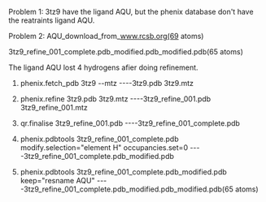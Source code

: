 Problem 1: 3tz9 have the ligand AQU, but the phenix database don't have the reatraints ligand AQU.

Problem 2: AQU_download_from_www.rcsb.org(69 atoms)

3tz9_refine_001_complete.pdb_modified.pdb_modified.pdb(65 atoms)

The ligand AQU lost 4 hydrogens afier doing refinement.


1. phenix.fetch_pdb 3tz9 --mtz    ----3tz9.pdb 3tz9.mtz

2. phenix.refine 3tz9.pdb 3tz9.mtz    ----3tz9_refine_001.pdb 3tz9_refine_001.mtz

3. qr.finalise 3tz9_refine_001.pdb    ----3tz9_refine_001_complete.pdb

4. phenix.pdbtools 3tz9_refine_001_complete.pdb modify.selection="element H" occupancies.set=0 ----3tz9_refine_001_complete.pdb_modified.pdb

5. phenix.pdbtools 3tz9_refine_001_complete.pdb_modified.pdb keep="resname AQU" ----3tz9_refine_001_complete.pdb_modified.pdb_modified.pdb(65 atoms)
